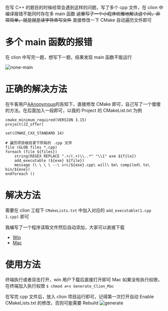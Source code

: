 在写 C++ 的题目的时候经常会遇到这样的问题，写了多个 cpp 文件，在 clion 中编译报错不能同时存在多 main 函数
~~这里写了一个小程序优雅地解决这个问，非常简单，就是就是读字符串写文件~~
直接修改一下 CMake 自动遍历文件即可

# 多个 main 函数的报错

在 clion 中写完一题，想写下一题，结果发现 main 函数不能运行

![none-main](http://image.cugxuan.cn/Software/clion/none-main.png)

# 正确的解决方法

在牛客用户[AAnonymous](https://www.nowcoder.com/profile/214695)的告知下，直接修改 CMake 即可，自己写了一个傻傻的方法。在后面加入一段即可，以我的 Project 的 CMakeList.txt 为例

```
cmake_minimum_required(VERSION 3.15)
project(JZ_offer)

set(CMAKE_CXX_STANDARD 14)

# 遍历项目根目录下所有的 .cpp 文件
file (GLOB files *.cpp)
foreach (file ${files})
    string(REGEX REPLACE ".+/(.+)\\..*" "\\1" exe ${file})
    add_executable (${exe} ${file})
    message (\ \ \ \ --\ src/${exe}.cpp\ will\ be\ compiled\ to\ bin/${exe})
endforeach ()
```

# 解决方法

需要在 clion 工程下 `CMakeLists.txt` 中加入对应的 `add_executable(1.cpp 1.cpp)` 即可

我编写了一个程序读取文件然后自动添加，大家可以直接下载

- [Win](https://github.com/cugxuan/Clion-CMakeList/releases/download/1.0/Generate_Clion_Win.exe)
- [Mac](https://github.com/cugxuan/Clion-CMakeList/releases/download/1.0/Generate_Clion_Mac)

# 使用方法

终端执行或者双击打开，win 用户下载后直接打开即可
Mac 如果没有执行权限，在终端加入执行权限
`$ chmod a+x Generate_Clion_Mac`

在写完 cpp 文件后，放入 clion 项目运行即可，记得第一次打开自动 Enable CMakeLists.txt 的修改，否则可能需要 Rebuild
![generate](http://image.cugxuan.cn/Software/clion/generate.png)
